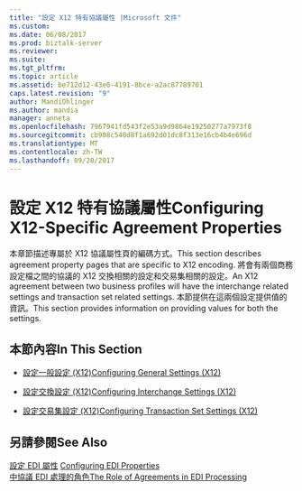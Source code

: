 ```yaml
---
title: "設定 X12 特有協議屬性 |Microsoft 文件"
ms.custom: 
ms.date: 06/08/2017
ms.prod: biztalk-server
ms.reviewer: 
ms.suite: 
ms.tgt_pltfrm: 
ms.topic: article
ms.assetid: be712d12-43e0-4191-8bce-a2ac87789701
caps.latest.revision: "9"
author: MandiOhlinger
ms.author: mandia
manager: anneta
ms.openlocfilehash: 7967941fd543f2e53a9d9864e19250277a7973f8
ms.sourcegitcommit: cb908c540d8f1a692d01dc8f313e16cb4b4e696d
ms.translationtype: MT
ms.contentlocale: zh-TW
ms.lasthandoff: 09/20/2017
---
```

# <a name="configuring-x12-specific-agreement-properties"></a><span data-ttu-id="47b58-102">設定 X12 特有協議屬性</span><span class="sxs-lookup"><span data-stu-id="47b58-102">Configuring X12-Specific Agreement Properties</span></span>
<span data-ttu-id="47b58-103">本章節描述專屬於 X12 協議屬性頁的編碼方式。</span><span class="sxs-lookup"><span data-stu-id="47b58-103">This section describes agreement property pages that are specific to X12 encoding.</span></span> <span data-ttu-id="47b58-104">將會有兩個商務設定檔之間的協議的 X12 交換相關的設定和交易集相關的設定。</span><span class="sxs-lookup"><span data-stu-id="47b58-104">An X12 agreement between two business profiles will have the interchange related settings and transaction set related settings.</span></span> <span data-ttu-id="47b58-105">本節提供在這兩個設定提供值的資訊。</span><span class="sxs-lookup"><span data-stu-id="47b58-105">This section provides information on providing values for both the settings.</span></span>  
  
## <a name="in-this-section"></a><span data-ttu-id="47b58-106">本節內容</span><span class="sxs-lookup"><span data-stu-id="47b58-106">In This Section</span></span>  
  
-   [<span data-ttu-id="47b58-107">設定一般設定 (X12)</span><span class="sxs-lookup"><span data-stu-id="47b58-107">Configuring General Settings (X12)</span></span>](../core/configuring-general-settings-x12.md)  
  
-   [<span data-ttu-id="47b58-108">設定交換設定 (X12)</span><span class="sxs-lookup"><span data-stu-id="47b58-108">Configuring Interchange Settings (X12)</span></span>](../core/configuring-interchange-settings-x12.md)  
  
-   [<span data-ttu-id="47b58-109">設定交易集設定 (X12)</span><span class="sxs-lookup"><span data-stu-id="47b58-109">Configuring Transaction Set Settings (X12)</span></span>](../core/configuring-transaction-set-settings-x12.md)  
  
## <a name="see-also"></a><span data-ttu-id="47b58-110">另請參閱</span><span class="sxs-lookup"><span data-stu-id="47b58-110">See Also</span></span>  
 <span data-ttu-id="47b58-111">[設定 EDI 屬性](../core/configuring-edi-properties.md) </span><span class="sxs-lookup"><span data-stu-id="47b58-111">[Configuring EDI Properties](../core/configuring-edi-properties.md) </span></span>  
 [<span data-ttu-id="47b58-112">中協議 EDI 處理的角色</span><span class="sxs-lookup"><span data-stu-id="47b58-112">The Role of Agreements in EDI Processing</span></span>](../core/the-role-of-agreements-in-edi-processing.md)